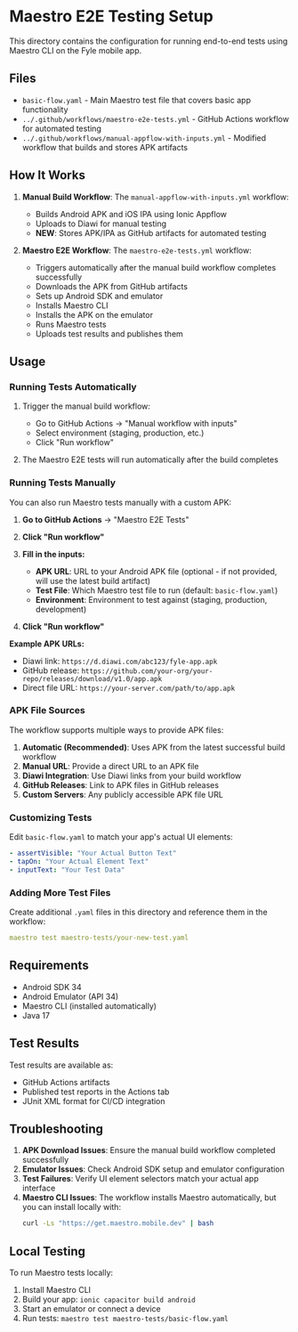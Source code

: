 # Maestro E2E Testing Setup

This directory contains the configuration for running end-to-end tests using Maestro CLI on the Fyle mobile app.

## Files

- `basic-flow.yaml` - Main Maestro test file that covers basic app functionality
- `../.github/workflows/maestro-e2e-tests.yml` - GitHub Actions workflow for automated testing
- `../.github/workflows/manual-appflow-with-inputs.yml` - Modified workflow that builds and stores APK artifacts

## How It Works

1. **Manual Build Workflow**: The `manual-appflow-with-inputs.yml` workflow:
   - Builds Android APK and iOS IPA using Ionic Appflow
   - Uploads to Diawi for manual testing
   - **NEW**: Stores APK/IPA as GitHub artifacts for automated testing

2. **Maestro E2E Workflow**: The `maestro-e2e-tests.yml` workflow:
   - Triggers automatically after the manual build workflow completes successfully
   - Downloads the APK from GitHub artifacts
   - Sets up Android SDK and emulator
   - Installs Maestro CLI
   - Installs the APK on the emulator
   - Runs Maestro tests
   - Uploads test results and publishes them

## Usage

### Running Tests Automatically

1. Trigger the manual build workflow:
   - Go to GitHub Actions → "Manual workflow with inputs"
   - Select environment (staging, production, etc.)
   - Click "Run workflow"

2. The Maestro E2E tests will run automatically after the build completes

### Running Tests Manually

You can also run Maestro tests manually with a custom APK:

1. **Go to GitHub Actions** → "Maestro E2E Tests"
2. **Click "Run workflow"**
3. **Fill in the inputs:**
   - **APK URL**: URL to your Android APK file (optional - if not provided, will use the latest build artifact)
   - **Test File**: Which Maestro test file to run (default: `basic-flow.yaml`)
   - **Environment**: Environment to test against (staging, production, development)

4. **Click "Run workflow"**

**Example APK URLs:**
- Diawi link: `https://d.diawi.com/abc123/fyle-app.apk`
- GitHub release: `https://github.com/your-org/your-repo/releases/download/v1.0/app.apk`
- Direct file URL: `https://your-server.com/path/to/app.apk`

### APK File Sources

The workflow supports multiple ways to provide APK files:

1. **Automatic (Recommended)**: Uses APK from the latest successful build workflow
2. **Manual URL**: Provide a direct URL to an APK file
3. **Diawi Integration**: Use Diawi links from your build workflow
4. **GitHub Releases**: Link to APK files in GitHub releases
5. **Custom Servers**: Any publicly accessible APK file URL

### Customizing Tests

Edit `basic-flow.yaml` to match your app's actual UI elements:

```yaml
- assertVisible: "Your Actual Button Text"
- tapOn: "Your Actual Element Text"
- inputText: "Your Test Data"
```

### Adding More Test Files

Create additional `.yaml` files in this directory and reference them in the workflow:

```yaml
maestro test maestro-tests/your-new-test.yaml
```

## Requirements

- Android SDK 34
- Android Emulator (API 34)
- Maestro CLI (installed automatically)
- Java 17

## Test Results

Test results are available as:
- GitHub Actions artifacts
- Published test reports in the Actions tab
- JUnit XML format for CI/CD integration

## Troubleshooting

1. **APK Download Issues**: Ensure the manual build workflow completed successfully
2. **Emulator Issues**: Check Android SDK setup and emulator configuration
3. **Test Failures**: Verify UI element selectors match your actual app interface
4. **Maestro CLI Issues**: The workflow installs Maestro automatically, but you can install locally with:
   ```bash
   curl -Ls "https://get.maestro.mobile.dev" | bash
   ```

## Local Testing

To run Maestro tests locally:

1. Install Maestro CLI
2. Build your app: `ionic capacitor build android`
3. Start an emulator or connect a device
4. Run tests: `maestro test maestro-tests/basic-flow.yaml`
